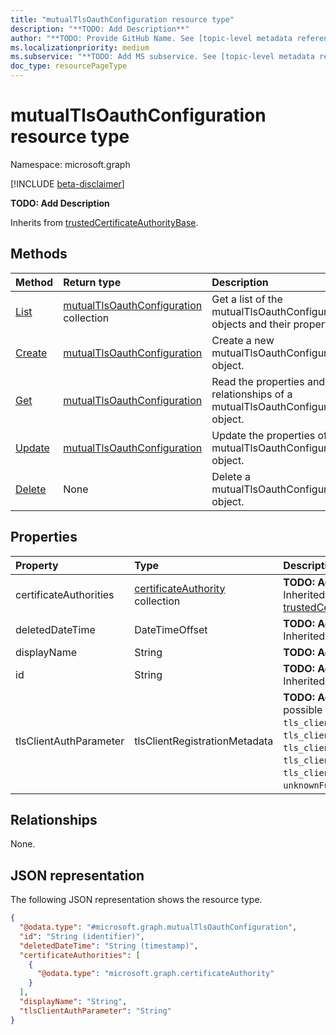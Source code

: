 ```yaml
---
title: "mutualTlsOauthConfiguration resource type"
description: "**TODO: Add Description**"
author: "**TODO: Provide GitHub Name. See [topic-level metadata reference](https://aka.ms/msgo?pagePath=Document-APIs/Guidelines/Metadata)**"
ms.localizationpriority: medium
ms.subservice: "**TODO: Add MS subservice. See [topic-level metadata reference](https://aka.ms/msgo?pagePath=Document-APIs/Guidelines/Metadata)**"
doc_type: resourcePageType
---
```


# mutualTlsOauthConfiguration resource type

Namespace: microsoft.graph

[!INCLUDE [beta-disclaimer](../../includes/beta-disclaimer.md)]

**TODO: Add Description**


Inherits from [trustedCertificateAuthorityBase](../resources/trustedcertificateauthoritybase.md).


## Methods
|Method|Return type|Description|
|:---|:---|:---|
|[List](../api/certificateauthoritypath-list-mutualtlsoauthconfigurations.md)|[mutualTlsOauthConfiguration](../resources/mutualtlsoauthconfiguration.md) collection|Get a list of the mutualTlsOauthConfiguration objects and their properties.|
|[Create](../api/certificateauthoritypath-post-mutualtlsoauthconfigurations.md)|[mutualTlsOauthConfiguration](../resources/mutualtlsoauthconfiguration.md)|Create a new mutualTlsOauthConfiguration object.|
|[Get](../api/mutualtlsoauthconfiguration-get.md)|[mutualTlsOauthConfiguration](../resources/mutualtlsoauthconfiguration.md)|Read the properties and relationships of a mutualTlsOauthConfiguration object.|
|[Update](../api/mutualtlsoauthconfiguration-update.md)|[mutualTlsOauthConfiguration](../resources/mutualtlsoauthconfiguration.md)|Update the properties of a mutualTlsOauthConfiguration object.|
|[Delete](../api/certificateauthoritypath-delete-mutualtlsoauthconfigurations.md)|None|Delete a mutualTlsOauthConfiguration object.|

## Properties
|Property|Type|Description|
|:---|:---|:---|
|certificateAuthorities|[certificateAuthority](../resources/certificateauthority.md) collection|**TODO: Add Description** Inherited from [trustedCertificateAuthorityBase](../resources/trustedcertificateauthoritybase.md).|
|deletedDateTime|DateTimeOffset|**TODO: Add Description** Inherited from [directoryObject](../resources/directoryobject.md).|
|displayName|String|**TODO: Add Description**|
|id|String|**TODO: Add Description** Inherited from [entity](../resources/entity.md).|
|tlsClientAuthParameter|tlsClientRegistrationMetadata|**TODO: Add Description**.The possible values are: `tls_client_auth_subject_dn`, `tls_client_auth_san_dns`, `tls_client_auth_san_uri`, `tls_client_auth_san_ip`, `tls_client_auth_san_email`, `unknownFutureValue`.|

## Relationships
None.

## JSON representation
The following JSON representation shows the resource type.
<!-- {
  "blockType": "resource",
  "keyProperty": "id",
  "@odata.type": "microsoft.graph.mutualTlsOauthConfiguration",
  "baseType": "microsoft.graph.trustedCertificateAuthorityBase",
  "openType": false
}
-->
``` json
{
  "@odata.type": "#microsoft.graph.mutualTlsOauthConfiguration",
  "id": "String (identifier)",
  "deletedDateTime": "String (timestamp)",
  "certificateAuthorities": [
    {
      "@odata.type": "microsoft.graph.certificateAuthority"
    }
  ],
  "displayName": "String",
  "tlsClientAuthParameter": "String"
}
```

